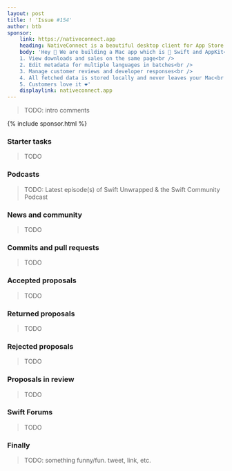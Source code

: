 ```yaml
---
layout: post
title: ! 'Issue #154'
author: btb
sponsor:
    link: https://nativeconnect.app
    heading: NativeConnect is a beautiful desktop client for App Store Connect
    body: 'Hey 👋 We are building a Mac app which is 💯 Swift and AppKit<br />
    1. View downloads and sales on the same page<br />
    2. Edit metadata for multiple languages in batches<br />
    3. Manage customer reviews and developer responses<br />
    4. All fetched data is stored locally and never leaves your Mac<br />
    5. Customers love it ❤️'
    displaylink: nativeconnect.app
---
```


> TODO: intro comments

<!--excerpt-->

{% include sponsor.html %}

### Starter tasks

> TODO

### Podcasts

> TODO: Latest episode(s) of Swift Unwrapped & the Swift Community Podcast

### News and community

> TODO

### Commits and pull requests

> TODO

### Accepted proposals

> TODO

### Returned proposals

> TODO

### Rejected proposals

> TODO

### Proposals in review

> TODO

### Swift Forums

> TODO

### Finally

> TODO: something funny/fun. tweet, link, etc.
